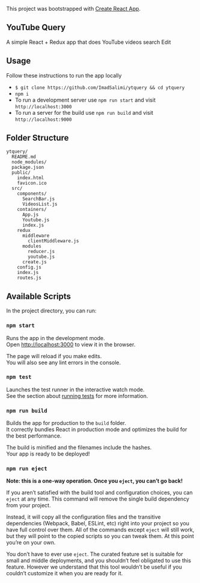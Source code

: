 This project was bootstrapped with [Create React App](https://github.com/facebookincubator/create-react-app).

## YouTube Query

A simple React + Redux app that does YouTube videos search Edit

## Usage

Follow these instructions to run the app locally

* `$ git clone https://github.com/ImadSalimi/ytquery && cd ytquery`
* `npm i`
* To run a development server use `npm run start` and visit `http://localhost:3000`
* To run a server for the build use `npm run build` and visit `http://localhost:9000`

## Folder Structure

```
ytquery/
  README.md
  node_modules/
  package.json
  public/
    index.html
    favicon.ico
  src/
    components/
      SearchBar.js
      VideosList.js
    containers/
      App.js
      Youtube.js
      index.js
    redux
      middleware
        clientMiddleware.js
      modules
        reducer.js
        youtube.js
      create.js
    config.js
    index.js
    routes.js
```

## Available Scripts

In the project directory, you can run:

### `npm start`

Runs the app in the development mode.<br>
Open [http://localhost:3000](http://localhost:3000) to view it in the browser.

The page will reload if you make edits.<br>
You will also see any lint errors in the console.

### `npm test`

Launches the test runner in the interactive watch mode.<br>
See the section about [running tests](#running-tests) for more information.

### `npm run build`

Builds the app for production to the `build` folder.<br>
It correctly bundles React in production mode and optimizes the build for the best performance.

The build is minified and the filenames include the hashes.<br>
Your app is ready to be deployed!

### `npm run eject`

**Note: this is a one-way operation. Once you `eject`, you can’t go back!**

If you aren’t satisfied with the build tool and configuration choices, you can `eject` at any time. This command will remove the single build dependency from your project.

Instead, it will copy all the configuration files and the transitive dependencies (Webpack, Babel, ESLint, etc) right into your project so you have full control over them. All of the commands except `eject` will still work, but they will point to the copied scripts so you can tweak them. At this point you’re on your own.

You don’t have to ever use `eject`. The curated feature set is suitable for small and middle deployments, and you shouldn’t feel obligated to use this feature. However we understand that this tool wouldn’t be useful if you couldn’t customize it when you are ready for it.
